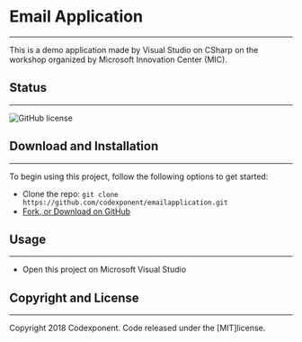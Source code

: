 # Email Application
--------

This is a demo application made by Visual Studio on CSharp on the workshop organized by Microsoft Innovation Center (MIC).

## Status
--------

![GitHub license](https://img.shields.io/badge/license-MIT-blue.svg)

## Download and Installation
-------

To begin using this project, follow the following options to get started:
* Clone the repo: `git clone https://github.com/codexponent/emailapplication.git`
* [Fork, or Download on GitHub](https://github.com/codexponent/emailapplication)

## Usage
-------

- Open this project on Microsoft Visual Studio

## Copyright and License
-------

Copyright 2018 Codexponent. Code released under the [MIT]license.

